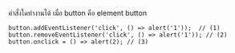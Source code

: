 คำสั่งใดทำงานได้ เมื่อ button คือ element button

```
button.addEventListener('click', () => alert('1'));  // (1)
button.removeEventListener('click', () => alert('1')); // (2)
button.onclick = () => alert(2); // (3)
```
